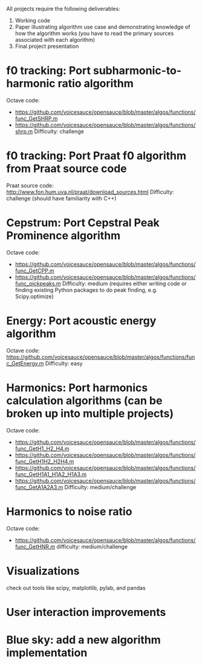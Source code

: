 All projects require the following deliverables:
1. Working code
2. Paper illustrating algorithm use case and demonstrating knowledge of how the algorithm works (you have to read the primary sources associated with each algorithm)
3. Final project presentation

# f0 tracking: Port subharmonic-to-harmonic ratio algorithm
Octave code: 
* https://github.com/voicesauce/opensauce/blob/master/algos/functions/func_GetSHRP.m
* https://github.com/voicesauce/opensauce/blob/master/algos/functions/shrp.m
Difficulty: challenge

# f0 tracking: Port Praat f0 algorithm from Praat source code
Praat source code: http://www.fon.hum.uva.nl/praat/download_sources.html
Difficulty: challenge (should have familiarity with C++)

# Cepstrum: Port Cepstral Peak Prominence algorithm
Octave code: 
* https://github.com/voicesauce/opensauce/blob/master/algos/functions/func_GetCPP.m
* https://github.com/voicesauce/opensauce/blob/master/algos/functions/func_pickpeaks.m
Difficulty: medium (requires either writing code or finding existing Python packages to do peak finding, e.g. Scipy.optimize)

# Energy: Port acoustic energy algorithm
Octave code: https://github.com/voicesauce/opensauce/blob/master/algos/functions/func_GetEnergy.m
Difficulty: easy

# Harmonics: Port harmonics calculation algorithms (can be broken up into multiple projects)
Octave code:
* https://github.com/voicesauce/opensauce/blob/master/algos/functions/func_GetH1_H2_H4.m
* https://github.com/voicesauce/opensauce/blob/master/algos/functions/func_GetH1H2_H2H4.m
* https://github.com/voicesauce/opensauce/blob/master/algos/functions/func_GetH1A1_H1A2_H1A3.m
* https://github.com/voicesauce/opensauce/blob/master/algos/functions/func_GetA1A2A3.m
Difficulty: medium/challenge

# Harmonics to noise ratio
Octave code:
* https://github.com/voicesauce/opensauce/blob/master/algos/functions/func_GetHNR.m
difficulty: medium/challenge

# Visualizations
check out tools like scipy, matplotlib, pylab, and pandas

# User interaction improvements

# Blue sky: add a new algorithm implementation


